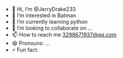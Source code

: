- 👋 Hi, I’m @JerryDrake233
- 👀 I’m interested in Batman
- 🌱 I’m currently learning python
- 💞️ I’m looking to collaborate on ...
- 📫 How to reach me 3298671937@qq.com
- 😄 Pronouns: ...
- ⚡ Fun fact: 

<!---
JerryDrake233/JerryDrake233 is a ✨ special ✨ repository because its `README.md` (this file) appears on your GitHub profile.
You can click the Preview link to take a look at your changes.
--->
